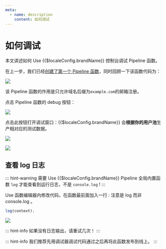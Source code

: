 ```yaml
---
meta:
  - name: description
    content: 如何调试
---
```


# 如何调试

<LastUpdated/>

本文讲述如何 Use {{$localeConfig.brandName}} 控制台调试 Pipeline 函数。

在上一步，我们已经[创建了第一个 Pipeline 函数](./write-your-first-pipeline-function.md)，同时回顾一下该函数代码为：

![](~@imagesZhCn/pipeline/1.png)

该 Pipeline 函数的作用是只允许域名后缀为`example.com`的邮箱注册。

点击 Pipeline 函数的 debug 按钮：

![](~@imagesZhCn/pipeline/2.png)

点击此按钮打开调试窗口：{{$localeConfig.brandName}} 会**根据你的用户池**生产相对应的测试数据。

![](~@imagesZhCn/pipeline/5.png)

![](~@imagesZhCn/pipeline/4.png)

## 查看 log 日志

::: hint-warning
需要 Use {{$localeConfig.brandName}} Pipeline 全局内置函数 `log` 才能查看到运行日志，不是 `console.log` !
:::

Use 函数编辑器内修改代码，在函数最前面加入一行 : 注意是 log 而非 console.log 。

```js
log(context);
```

![](~@imagesZhCn/pipeline/6.png)

::: hint-info
如果没有日志输出，请重试几次！
:::

::: hint-info
我们推荐先用调试器调试代码通过之后再将此函数发布到线上。
:::
